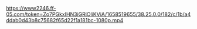 https://www2246.ff-05.com/token=Zo7PGkxIHN3iGRiOliKViA/1658519655/38.25.0.0/182/c/1b/a4ddab0d43b8c75682f65d22f1a181bc-1080p.mp4
